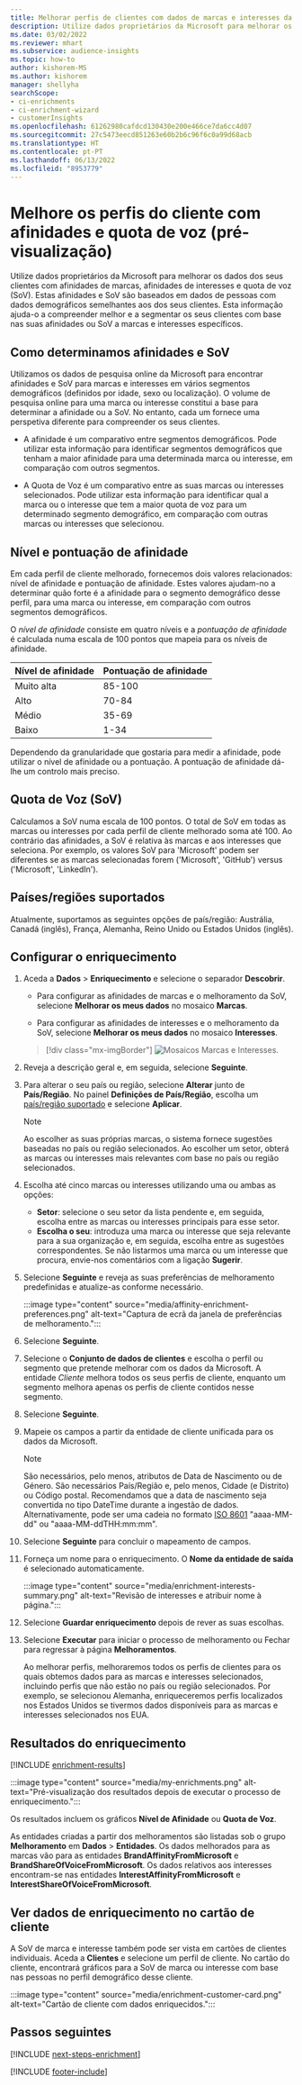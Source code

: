 ```yaml
---
title: Melhorar perfis de clientes com dados de marcas e interesses da Microsoft
description: Utilize dados proprietários da Microsoft para melhorar os dados dos seus clientes com afinidades e quota de voz.
ms.date: 03/02/2022
ms.reviewer: mhart
ms.subservice: audience-insights
ms.topic: how-to
author: kishorem-MS
ms.author: kishorem
manager: shellyha
searchScope:
- ci-enrichments
- ci-enrichment-wizard
- customerInsights
ms.openlocfilehash: 61262980cafdcd130430e200e466ce7da6cc4d07
ms.sourcegitcommit: 27c5473eecd851263e60b2b6c96f6c0a99d68acb
ms.translationtype: HT
ms.contentlocale: pt-PT
ms.lasthandoff: 06/13/2022
ms.locfileid: "8953779"
---
```

# <a name="enrich-customer-profiles-with-affinities-and-share-of-voice-preview"></a>Melhore os perfis do cliente com afinidades e quota de voz (pré-visualização)

Utilize dados proprietários da Microsoft para melhorar os dados dos seus clientes com afinidades de marcas, afinidades de interesses e quota de voz (SoV). Estas afinidades e SoV são baseados em dados de pessoas com dados demográficos semelhantes aos dos seus clientes. Esta informação ajuda-o a compreender melhor e a segmentar os seus clientes com base nas suas afinidades ou SoV a marcas e interesses específicos.

## <a name="how-we-determine-affinities-and-sov"></a>Como determinamos afinidades e SoV

Utilizamos os dados de pesquisa online da Microsoft para encontrar afinidades e SoV para marcas e interesses em vários segmentos demográficos (definidos por idade, sexo ou localização). O volume de pesquisa online para uma marca ou interesse constitui a base para determinar a afinidade ou a SoV. No entanto, cada um fornece uma perspetiva diferente para compreender os seus clientes.

- A afinidade é um comparativo entre segmentos demográficos. Pode utilizar esta informação para identificar segmentos demográficos que tenham a maior afinidade para uma determinada marca ou interesse, em comparação com outros segmentos.

- A Quota de Voz é um comparativo entre as suas marcas ou interesses selecionados. Pode utilizar esta informação para identificar qual a marca ou o interesse que tem a maior quota de voz para um determinado segmento demográfico, em comparação com outras marcas ou interesses que selecionou.

## <a name="affinity-level-and-score"></a>Nível e pontuação de afinidade

Em cada perfil de cliente melhorado, fornecemos dois valores relacionados: nível de afinidade e pontuação de afinidade. Estes valores ajudam-no a determinar quão forte é a afinidade para o segmento demográfico desse perfil, para uma marca ou interesse, em comparação com outros segmentos demográficos.

O *nível de afinidade* consiste em quatro níveis e a *pontuação de afinidade* é calculada numa escala de 100 pontos que mapeia para os níveis de afinidade.

|Nível de afinidade |Pontuação de afinidade  |
|---------|---------|
|Muito alta     | 85-100       |
|Alto     | 70-84        |
|Médio     | 35-69        |
|Baixo     | 1-34        |

Dependendo da granularidade que gostaria para medir a afinidade, pode utilizar o nível de afinidade ou a pontuação. A pontuação de afinidade dá-lhe um controlo mais preciso.

## <a name="share-of-voice-sov"></a>Quota de Voz (SoV)

Calculamos a SoV numa escala de 100 pontos. O total de SoV em todas as marcas ou interesses por cada perfil de cliente melhorado soma até 100. Ao contrário das afinidades, a SoV é relativa às marcas e aos interesses que seleciona. Por exemplo, os valores SoV para 'Microsoft' podem ser diferentes se as marcas selecionadas forem ('Microsoft', 'GitHub') versus ('Microsoft', 'LinkedIn').

## <a name="supported-countriesregions"></a>Países/regiões suportados

Atualmente, suportamos as seguintes opções de país/região: Austrália, Canadá (inglês), França, Alemanha, Reino Unido ou Estados Unidos (inglês).

## <a name="configure-the-enrichment"></a>Configurar o enriquecimento

1. Aceda a **Dados** > **Enriquecimento** e selecione o separador **Descobrir**.

   - Para configurar as afinidades de marcas e o melhoramento da SoV, selecione **Melhorar os meus dados** no mosaico **Marcas**.

   - Para configurar as afinidades de interesses e o melhoramento da SoV, selecione **Melhorar os meus dados** no mosaico **Interesses**.

   > [!div class="mx-imgBorder"]
   > ![Mosaicos Marcas e Interesses.](media/BrandsInterest-tile-Hub.png "Mosaicos Marcas e Interesses")

1. Reveja a descrição geral e, em seguida, selecione **Seguinte**.

1. Para alterar o seu país ou região, selecione **Alterar** junto de **País/Região**. No painel **Definições de País/Região**, escolha um [país/região suportado](#supported-countriesregions) e selecione **Aplicar**.

   > [!NOTE]
   > Ao escolher as suas próprias marcas, o sistema fornece sugestões baseadas no país ou região selecionados. Ao escolher um setor, obterá as marcas ou interesses mais relevantes com base no país ou região selecionados.

1. Escolha até cinco marcas ou interesses utilizando uma ou ambas as opções:

   - **Setor**: selecione o seu setor da lista pendente e, em seguida, escolha entre as marcas ou interesses principais para esse setor.
   - **Escolha o seu**: introduza uma marca ou interesse que seja relevante para a sua organização e, em seguida, escolha entre as sugestões correspondentes. Se não listarmos uma marca ou um interesse que procura, envie-nos comentários com a ligação **Sugerir**.

1. Selecione **Seguinte** e reveja as suas preferências de melhoramento predefinidas e atualize-as conforme necessário.

   :::image type="content" source="media/affinity-enrichment-preferences.png" alt-text="Captura de ecrã da janela de preferências de melhoramento.":::

1. Selecione **Seguinte**.

1. Selecione o **Conjunto de dados de clientes** e escolha o perfil ou segmento que pretende melhorar com os dados da Microsoft. A entidade *Cliente* melhora todos os seus perfis de cliente, enquanto um segmento melhora apenas os perfis de cliente contidos nesse segmento.

1. Selecione **Seguinte**.

1. Mapeie os campos a partir da entidade de cliente unificada para os dados da Microsoft.

   > [!NOTE]
   > São necessários, pelo menos, atributos de Data de Nascimento ou de Género. São necessários País/Região e, pelo menos, Cidade (e Distrito) ou Código postal. Recomendamos que a data de nascimento seja convertida no tipo DateTime durante a ingestão de dados. Alternativamente, pode ser uma cadeia no formato [ISO 8601](https://www.iso.org/iso-8601-date-and-time-format.html) "aaaa-MM-dd" ou "aaaa-MM-ddTHH:mm:mm".

1. Selecione **Seguinte** para concluir o mapeamento de campos.

1. Forneça um nome para o enriquecimento. O **Nome da entidade de saída** é selecionado automaticamente.

   :::image type="content" source="media/enrichment-interests-summary.png" alt-text="Revisão de interesses e atribuir nome à página.":::

1. Selecione **Guardar enriquecimento** depois de rever as suas escolhas.

1. Selecione **Executar** para iniciar o processo de melhoramento ou Fechar para regressar à página **Melhoramentos**.

   Ao melhorar perfis, melhoraremos todos os perfis de clientes para os quais obtemos dados para as marcas e interesses selecionados, incluindo perfis que não estão no país ou região selecionados. Por exemplo, se selecionou Alemanha, enriqueceremos perfis localizados nos Estados Unidos se tivermos dados disponíveis para as marcas e interesses selecionados nos EUA.

## <a name="enrichment-results"></a>Resultados do enriquecimento

[!INCLUDE [enrichment-results](includes/enrichment-results.md)]

:::image type="content" source="media/my-enrichments.png" alt-text="Pré-visualização dos resultados depois de executar o processo de enriquecimento.":::

Os resultados incluem os gráficos **Nível de Afinidade** ou **Quota de Voz**.

As entidades criadas a partir dos melhoramentos são listadas sob o grupo **Melhoramento** em **Dados** > **Entidades**. Os dados melhorados para as marcas vão para as entidades **BrandAffinityFromMicrosoft** e **BrandShareOfVoiceFromMicrosoft**. Os dados relativos aos interesses encontram-se nas entidades **InterestAffinityFromMicrosoft** e **InterestShareOfVoiceFromMicrosoft**.

## <a name="see-enrichment-data-on-the-customer-card"></a>Ver dados de enriquecimento no cartão de cliente

A SoV de marca e interesse também pode ser vista em cartões de clientes individuais. Aceda a **Clientes** e selecione um perfil de cliente. No cartão do cliente, encontrará gráficos para a SoV de marca ou interesse com base nas pessoas no perfil demográfico desse cliente.

:::image type="content" source="media/enrichment-customer-card.png" alt-text="Cartão de cliente com dados enriquecidos.":::

## <a name="next-steps"></a>Passos seguintes

[!INCLUDE [next-steps-enrichment](includes/next-steps-enrichment.md)]


[!INCLUDE [footer-include](includes/footer-banner.md)]
